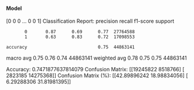 #### Model
[0 0 0 ... 0 0 1]
Classification Report:
              precision    recall  f1-score   support

           0       0.87      0.69      0.77  27764588
           1       0.63      0.83      0.72  17098553

    accuracy                           0.75  44863141
   macro avg       0.75      0.76      0.74  44863141
weighted avg       0.78      0.75      0.75  44863141

Accuracy: 0.7471877637814079
Confusion Matrix:
[[19245822  8518766]
 [ 2823185 14275368]]
Confusion Matrix (%):
[[42.89896242 18.98834056]
 [ 6.29288306 31.81981395]]
